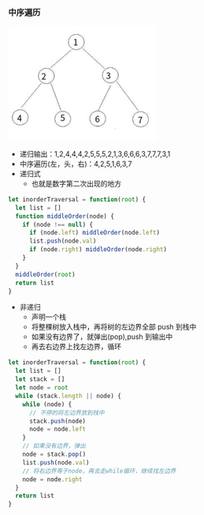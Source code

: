 ### 中序遍历

<img src="./二叉树.png" alt="" width="300">

- 递归输出：1,2,4,4,4,2,5,5,5,2,1,3,6,6,6,3,7,7,7,3,1
- 中序遍历(左，头，右)：4,2,5,1,6,3,7
- 递归式
  - 也就是数字第二次出现的地方

```js
let inorderTraversal = function(root) {
  let list = []
  function middleOrder(node) {
    if (node !== null) {
      if (node.left) middleOrder(node.left)
      list.push(node.val)
      if (node.right) middleOrder(node.right)
    }
  }
  middleOrder(root)
  return list
}
```

- 非递归
  - 声明一个栈
  - 将整棵树放入栈中，再将树的左边界全部 push 到栈中
  - 如果没有边界了，就弹出(pop),push 到输出中
  - 再去右边界上找左边界，循环

```js
let inorderTraversal = function(root) {
  let list = []
  let stack = []
  let node = root
  while (stack.length || node) {
    while (node) {
      // 不停的将左边界放到栈中
      stack.push(node)
      node = node.left
    }
    // 如果没有边界，弹出
    node = stack.pop()
    list.push(node.val)
    // 将右边界等于node，再去走while循环，继续找左边界
    node = node.right
  }
  return list
}
```
